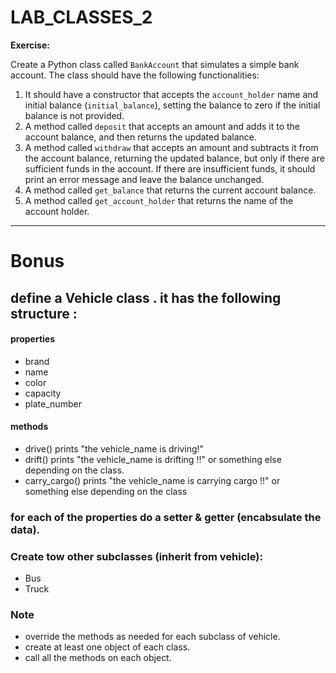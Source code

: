 # LAB_CLASSES_2

**Exercise:**

Create a Python class called `BankAccount` that simulates a simple bank account. The class should have the following functionalities:

1. It should have a constructor that accepts the `account_holder` name and initial balance (`initial_balance`), setting the balance to zero if the initial balance is not provided.
2. A method called `deposit` that accepts an amount and adds it to the account balance, and then returns the updated balance.
3. A method called `withdraw` that accepts an amount and subtracts it from the account balance, returning the updated balance, but only if there are sufficient funds in the account. If there are insufficient funds, it should print an error message and leave the balance unchanged.
4. A method called `get_balance` that returns the current account balance.
5. A method called `get_account_holder` that returns the name of the account holder.

---------

# Bonus

## define a Vehicle class . it has the following structure :

#### properties
- brand
- name
- color
- capacity
- plate_number


#### methods
- drive()
  prints "the vehicle_name is driving!"
- drift()
  prints "the vehicle_name is drifting !!" or something else depending on the class.
- carry_cargo()
  prints "the vehicle_name is carrying cargo !!" or something else depending on the class


### for each of the properties do a setter & getter (encabsulate the data).

### Create tow other subclasses (inherit from vehicle):
- Bus
- Truck


### Note
- override  the methods as needed for each subclass of vehicle. 
- create at least one object of each class.
- call all the methods on each object. 
